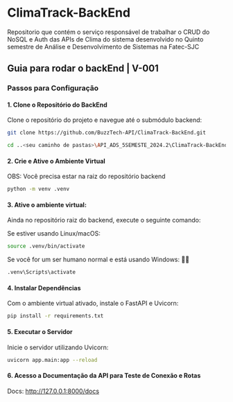 # ClimaTrack-BackEnd
Repositorio que contém o serviço responsável de trabalhar o CRUD do NoSQL e Auth das APIs de Clima do sistema desenvolvido no Quinto semestre de Análise e Desenvolvimento de Sistemas na Fatec-SJC

## Guia para rodar o backEnd | V-001

### Passos para Configuração

#### 1. Clone o Repositório do BackEnd

Clone o repositório do projeto e navegue até o submódulo backend:

```bash
git clone https://github.com/BuzzTech-API/ClimaTrack-BackEnd.git

cd ..<seu caminho de pastas>\API_ADS_5SEMESTE_2024.2\ClimaTrack-BackEnd
```
#### 2. Crie e Ative o Ambiente Virtual
OBS: Você precisa estar na raiz do repositório backend


```bash
python -m venv .venv
```

#### 3. Ative o ambiente virtual:
Ainda no repositório raiz do backend, execute o seguinte comando:

Se estiver usando Linux/macOS:
```bash
source .venv/bin/activate
```

Se você for um ser humano normal e está usando Windows: 🥚🎉
```bash
.venv\Scripts\activate
```

#### 4. Instalar Dependências
Com o ambiente virtual ativado, instale o FastAPI e Uvicorn:

```bash
pip install -r requirements.txt
```

#### 5. Executar o Servidor
Inicie o servidor utilizando Uvicorn:

```bash
uvicorn app.main:app --reload
```

#### 6. Acesso a Documentação da API para Teste de Conexão e Rotas

Docs: http://127.0.0.1:8000/docs